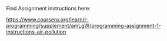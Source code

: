 Find Assignment instructions here:

https://www.coursera.org/learn/r-programming/supplement/amLgW/programming-assignment-1-instructions-air-pollution

